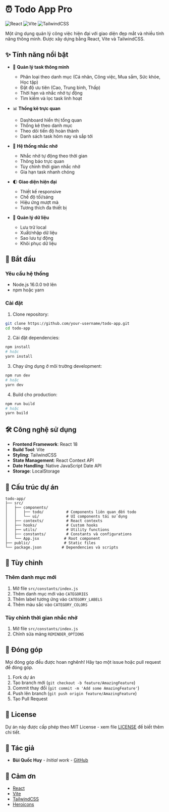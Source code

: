 # ⏰ Todo App Pro

![React](https://img.shields.io/badge/React-20232A?style=for-the-badge&logo=react&logoColor=61DAFB)
![Vite](https://img.shields.io/badge/Vite-646CFF?style=for-the-badge&logo=vite&logoColor=white)
![TailwindCSS](https://img.shields.io/badge/Tailwind_CSS-38B2AC?style=for-the-badge&logo=tailwind-css&logoColor=white)

Một ứng dụng quản lý công việc hiện đại với giao diện đẹp mắt và nhiều tính năng thông minh. Được xây dựng bằng React, Vite và TailwindCSS.

## ✨ Tính năng nổi bật

- 🎯 **Quản lý task thông minh**
  - Phân loại theo danh mục (Cá nhân, Công việc, Mua sắm, Sức khỏe, Học tập)
  - Đặt độ ưu tiên (Cao, Trung bình, Thấp)
  - Thời hạn và nhắc nhở tự động
  - Tìm kiếm và lọc task linh hoạt

- 📊 **Thống kê trực quan**
  - Dashboard hiển thị tổng quan
  - Thống kê theo danh mục
  - Theo dõi tiến độ hoàn thành
  - Danh sách task hôm nay và sắp tới

- 🔔 **Hệ thống nhắc nhở**
  - Nhắc nhở tự động theo thời gian
  - Thông báo trực quan
  - Tùy chỉnh thời gian nhắc nhở
  - Gia hạn task nhanh chóng

- 🌓 **Giao diện hiện đại**
  - Thiết kế responsive
  - Chế độ tối/sáng
  - Hiệu ứng mượt mà
  - Tương thích đa thiết bị

- 💾 **Quản lý dữ liệu**
  - Lưu trữ local
  - Xuất/nhập dữ liệu
  - Sao lưu tự động
  - Khôi phục dữ liệu

## 🚀 Bắt đầu

### Yêu cầu hệ thống

- Node.js 16.0.0 trở lên
- npm hoặc yarn

### Cài đặt

1. Clone repository:
```bash
git clone https://github.com/your-username/todo-app.git
cd todo-app
```

2. Cài đặt dependencies:
```bash
npm install
# hoặc
yarn install
```

3. Chạy ứng dụng ở môi trường development:
```bash
npm run dev
# hoặc
yarn dev
```

4. Build cho production:
```bash
npm run build
# hoặc
yarn build
```

## 🛠️ Công nghệ sử dụng

- **Frontend Framework**: React 18
- **Build Tool**: Vite
- **Styling**: TailwindCSS
- **State Management**: React Context API
- **Date Handling**: Native JavaScript Date API
- **Storage**: LocalStorage

## 📁 Cấu trúc dự án

```
todo-app/
├── src/
│   ├── components/
│   │   ├── todo/          # Components liên quan đến todo
│   │   └── ui/            # UI components tái sử dụng
│   ├── contexts/          # React contexts
│   ├── hooks/             # Custom hooks
│   ├── utils/             # Utility functions
│   ├── constants/         # Constants và configurations
│   └── App.jsx           # Root component
├── public/               # Static files
└── package.json         # Dependencies và scripts
```

## 🎨 Tùy chỉnh

### Thêm danh mục mới

1. Mở file `src/constants/index.js`
2. Thêm danh mục mới vào `CATEGORIES`
3. Thêm label tương ứng vào `CATEGORY_LABELS`
4. Thêm màu sắc vào `CATEGORY_COLORS`

### Tùy chỉnh thời gian nhắc nhở

1. Mở file `src/constants/index.js`
2. Chỉnh sửa mảng `REMINDER_OPTIONS`

## 🤝 Đóng góp

Mọi đóng góp đều được hoan nghênh! Hãy tạo một issue hoặc pull request để đóng góp.

1. Fork dự án
2. Tạo branch mới (`git checkout -b feature/AmazingFeature`)
3. Commit thay đổi (`git commit -m 'Add some AmazingFeature'`)
4. Push lên branch (`git push origin feature/AmazingFeature`)
5. Tạo Pull Request

## 📝 License

Dự án này được cấp phép theo MIT License - xem file [LICENSE](LICENSE) để biết thêm chi tiết.

## 👏 Tác giả

- **Bùi Quốc Huy** - *Initial work* - [GitHub](https://github.com/anhhuy112233/todo-app)

## 🙏 Cảm ơn

- [React](https://reactjs.org/)
- [Vite](https://vitejs.dev/)
- [TailwindCSS](https://tailwindcss.com/)
- [Heroicons](https://heroicons.com/) 
